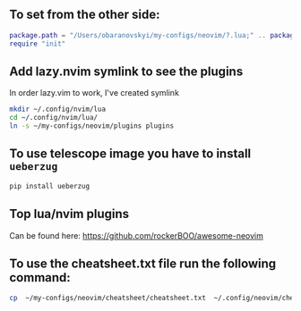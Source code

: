 ## To set from the other side:

```lua
package.path = "/Users/obaranovskyi/my-configs/neovim/?.lua;" .. package.path
require "init"
```

## Add lazy.nvim symlink to see the plugins

In order lazy.vim to work, I've created symlink

```bash
mkdir ~/.config/nvim/lua
cd ~/.config/nvim/lua/
ln -s ~/my-configs/neovim/plugins plugins
```

## To use telescope image you have to install `ueberzug`

```bash
pip install ueberzug
```

## Top lua/nvim plugins

Can be found here: https://github.com/rockerBOO/awesome-neovim

## To use the cheatsheet.txt file run the following command:

```bash
cp  ~/my-configs/neovim/cheatsheet/cheatsheet.txt  ~/.config/neovim/cheatsheet/cheatsheet.txt
```
